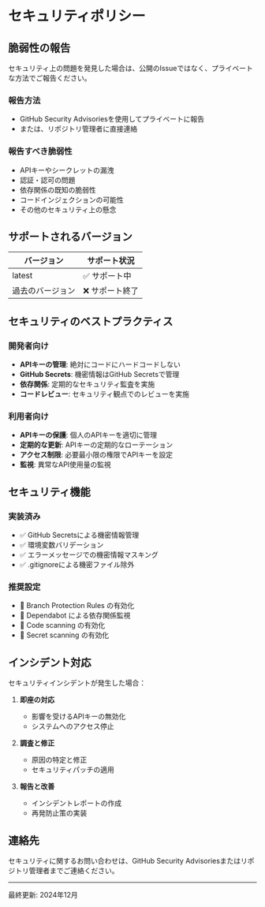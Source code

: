# セキュリティポリシー

## 脆弱性の報告

セキュリティ上の問題を発見した場合は、公開のIssueではなく、プライベートな方法でご報告ください。

### 報告方法
- GitHub Security Advisoriesを使用してプライベートに報告
- または、リポジトリ管理者に直接連絡

### 報告すべき脆弱性
- APIキーやシークレットの漏洩
- 認証・認可の問題
- 依存関係の既知の脆弱性
- コードインジェクションの可能性
- その他のセキュリティ上の懸念

## サポートされるバージョン

| バージョン | サポート状況 |
| ------- | ------------ |
| latest  | ✅ サポート中 |
| 過去のバージョン | ❌ サポート終了 |

## セキュリティのベストプラクティス

### 開発者向け
- **APIキーの管理**: 絶対にコードにハードコードしない
- **GitHub Secrets**: 機密情報はGitHub Secretsで管理
- **依存関係**: 定期的なセキュリティ監査を実施
- **コードレビュー**: セキュリティ観点でのレビューを実施

### 利用者向け
- **APIキーの保護**: 個人のAPIキーを適切に管理
- **定期的な更新**: APIキーの定期的なローテーション
- **アクセス制限**: 必要最小限の権限でAPIキーを設定
- **監視**: 異常なAPI使用量の監視

## セキュリティ機能

### 実装済み
- ✅ GitHub Secretsによる機密情報管理
- ✅ 環境変数バリデーション
- ✅ エラーメッセージでの機密情報マスキング
- ✅ .gitignoreによる機密ファイル除外

### 推奨設定
- 🔧 Branch Protection Rules の有効化
- 🔧 Dependabot による依存関係監視
- 🔧 Code scanning の有効化
- 🔧 Secret scanning の有効化

## インシデント対応

セキュリティインシデントが発生した場合：

1. **即座の対応**
   - 影響を受けるAPIキーの無効化
   - システムへのアクセス停止

2. **調査と修正**
   - 原因の特定と修正
   - セキュリティパッチの適用

3. **報告と改善**
   - インシデントレポートの作成
   - 再発防止策の実装

## 連絡先

セキュリティに関するお問い合わせは、GitHub Security Advisoriesまたはリポジトリ管理者までご連絡ください。

---

最終更新: 2024年12月